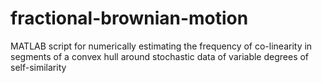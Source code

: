 # fractional-brownian-motion
MATLAB script for numerically estimating the frequency of co-linearity in segments of a convex hull around stochastic data of variable degrees of self-similarity
